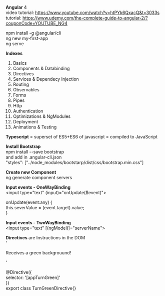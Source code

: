 <b>Angular</b> 4 <br/>
video tutorial: https://www.youtube.com/watch?v=htPYk6QxacQ&t=3033s <br/>
tutorial: https://www.udemy.com/the-complete-guide-to-angular-2/?couponCode=YOUTUBE_NG4 <br/>

npm install -g @angular/cli <br/>
ng new my-first-app <br/>
ng serve <br/>

<b>Indexes</b> <br/>

1. Basics
2. Components & Databinding
3. Directives
4. Services & Dependecy Injection
5. Routing
6. Observables
7. Forms
8. Pipes
9. Http
10. Authentication
11. Optimizations & NgModules
12. Deployment
13. Animations & Testing

<b>Typescript</b> = superset of ES5+ES6 of javascript = compiled to JavaScript <br/>

<b>Install Bootstrap</b> <br/>
npm install --save bootstrap <br/>
and add in .angular-cli.json <br/>
"styles": ["../node_modules/bootstarp/dist/css/bootstrap.min.css"]<br/>

<b>Create new Component</b> <br/>
ng generate component servers <br/>

<b>Input events - OneWayBinding</b><br/>
<input type="text" (input)="onUpdate($event)"><br/>

onUpdate(event:any) {<br/>
  	this.severValue = (<HTMLInputElement>event.target).value;<br/>
}<br/>
  
<b>Input events - TwoWayBinding</b><br/>
<input type="text" [(ngModel)]="serverName"><br/>

<b>Directives</b> are Instructions in the DOM<br/>
'<p appTurnGreen>Receives a green backgrouund!</p>' <br/>

@Directive({<br/>
	selector: '[appTurnGreen]'<br/>
})<br/>
export class TurnGreenDirective{}<br/>
